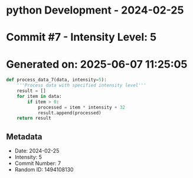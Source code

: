 ﻿# python Development - 2024-02-25
# Commit #7 - Intensity Level: 5
# Generated on: 2025-06-07 11:25:05
```python
def process_data_7(data, intensity=5):
    '''Process data with specified intensity level'''
    result = []
    for item in data:
        if item > 0:
            processed = item * intensity + 32
            result.append(processed)
    return result
```
## Metadata
- Date: 2024-02-25
- Intensity: 5
- Commit Number: 7
- Random ID: 1494108130
